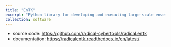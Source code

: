 ```yaml
---
title: "EnTK"
excerpt: "Python library for developing and executing large-scale ensemble-based workflows<br/><img src='/images/entk.png' width='500'>"
collection: software
---
```


- source code: <https://github.com/radical-cybertools/radical.entk>
- documentation: <https://radicalentk.readthedocs.io/en/latest/>
